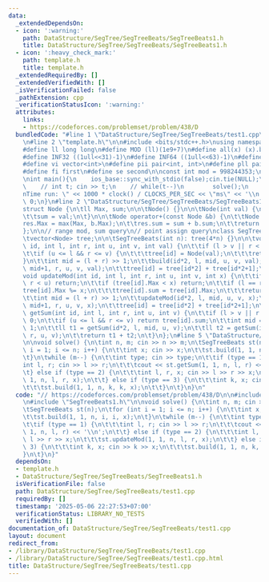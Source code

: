 ```yaml
---
data:
  _extendedDependsOn:
  - icon: ':warning:'
    path: DataStructure/SegTree/SegTreeBeats/SegTreeBeats1.h
    title: DataStructure/SegTree/SegTreeBeats/SegTreeBeats1.h
  - icon: ':heavy_check_mark:'
    path: template.h
    title: template.h
  _extendedRequiredBy: []
  _extendedVerifiedWith: []
  _isVerificationFailed: false
  _pathExtension: cpp
  _verificationStatusIcon: ':warning:'
  attributes:
    links:
    - https://codeforces.com/problemset/problem/438/D
  bundledCode: "#line 1 \"DataStructure/SegTree/SegTreeBeats/test1.cpp\"\n// https://codeforces.com/problemset/problem/438/D\n\
    \n#line 2 \"template.h\"\n\n#include <bits/stdc++.h>\nusing namespace std;\n \n\
    #define ll long long\n#define MOD (ll)(1e9+7)\n#define all(x) (x).begin(),(x).end()\n\
    #define INF32 ((1ull<<31)-1)\n#define INF64 ((1ull<<63)-1)\n#define inf (ll)1e18\n\
    #define vi vector<int>\n#define pii pair<int, int>\n#define pll pair<ll, ll>\n\
    #define fi first\n#define se second\n\nconst int mod = 998244353;\n\nvoid solve();\n\
    \nint main(){\n    ios_base::sync_with_stdio(false);cin.tie(NULL);\n    // cin.exceptions(cin.failbit);\n\
    \    // int t; cin >> t;\n    // while(t--)\n        solve();\n    cerr << \"\\\
    nTime run: \" << 1000 * clock() / CLOCKS_PER_SEC << \"ms\" << '\\n';\n    return\
    \ 0;\n}\n#line 2 \"DataStructure/SegTree/SegTreeBeats/SegTreeBeats1.h\"\n\n\n\
    struct Node {\n\tll Max, sum;\n\n\tNode() {}\n\n\tNode(int val) {\n\t\tMax = val;\n\
    \t\tsum = val;\n\t}\n\n\tNode operator+(const Node &b) {\n\t\tNode res;\n\t\t\
    res.Max = max(Max, b.Max);\n\t\tres.sum = sum + b.sum;\n\t\treturn res;\n\t}\n\
    };\n\n// range mod, sum query\n// point assign query\nclass SegTreeBeats {\npublic:\n\
    \tvector<Node> tree;\n\n\tSegTreeBeats(int n): tree(4*n) {}\n\n\tvoid build(int\
    \ id, int l, int r, int u, int v, int val) {\n\t\tif (l > v || r < u) return;\n\
    \t\tif (u <= l && r <= v) {\n\t\t\ttree[id] = Node(val);\n\t\t\treturn;\n\t\t\
    }\n\t\tint mid = (l + r) >> 1;\n\t\tbuild(id*2, l, mid, u, v, val);\n\t\tbuild(id*2+1,\
    \ mid+1, r, u, v, val);\n\t\ttree[id] = tree[id*2] + tree[id*2+1];\n\t}\t\n\n\t\
    void updateMod(int id, int l, int r, int u, int v, int x) {\n\t\tif (l > v ||\
    \ r < u) return;\n\t\tif (tree[id].Max < x) return;\n\t\tif (l == r) {\n\t\t\t\
    tree[id].Max %= x;\n\t\t\ttree[id].sum = tree[id].Max;\n\t\t\treturn;\n\t\t}\n\
    \t\tint mid = (l + r) >> 1;\n\t\tupdateMod(id*2, l, mid, u, v, x);\n\t\tupdateMod(id*2+1,\
    \ mid+1, r, u, v, x);\n\t\ttree[id] = tree[id*2] + tree[id*2+1];\n\t}\n\n\tll\
    \ getSum(int id, int l, int r, int u, int v) {\n\t\tif (l > v || r < u) return\
    \ 0;\n\t\tif (u <= l && r <= v) return tree[id].sum;\n\t\tint mid = (l + r) >>\
    \ 1;\n\t\tll t1 = getSum(id*2, l, mid, u, v);\n\t\tll t2 = getSum(id*2+1, mid+1,\
    \ r, u, v);\n\t\treturn t1 + t2;\n\t}\n};\n#line 5 \"DataStructure/SegTree/SegTreeBeats/test1.cpp\"\
    \n\nvoid solve() {\n\tint n, m; cin >> n >> m;\n\tSegTreeBeats st(n);\n\tfor (int\
    \ i = 1; i <= n; i++) {\n\t\tint x; cin >> x;\n\t\tst.build(1, 1, n, i, i, x);\n\
    \t}\n\twhile (m--) {\n\t\tint type; cin >> type;\n\t\tif (type == 1) {\n\t\t\t\
    int l, r; cin >> l >> r;\n\t\t\tcout << st.getSum(1, 1, n, l, r) << '\\n';\n\t\
    \t} else if (type == 2) {\n\t\t\tint l, r, x; cin >> l >> r >> x;\n\t\t\tst.updateMod(1,\
    \ 1, n, l, r, x);\n\t\t} else if (type == 3) {\n\t\t\tint k, x; cin >> k >> x;\n\
    \t\t\tst.build(1, 1, n, k, k, x);\n\t\t}\n\t}\n}\n"
  code: "// https://codeforces.com/problemset/problem/438/D\n\n#include \"../../../template.h\"\
    \n#include \"SegTreeBeats1.h\"\n\nvoid solve() {\n\tint n, m; cin >> n >> m;\n\
    \tSegTreeBeats st(n);\n\tfor (int i = 1; i <= n; i++) {\n\t\tint x; cin >> x;\n\
    \t\tst.build(1, 1, n, i, i, x);\n\t}\n\twhile (m--) {\n\t\tint type; cin >> type;\n\
    \t\tif (type == 1) {\n\t\t\tint l, r; cin >> l >> r;\n\t\t\tcout << st.getSum(1,\
    \ 1, n, l, r) << '\\n';\n\t\t} else if (type == 2) {\n\t\t\tint l, r, x; cin >>\
    \ l >> r >> x;\n\t\t\tst.updateMod(1, 1, n, l, r, x);\n\t\t} else if (type ==\
    \ 3) {\n\t\t\tint k, x; cin >> k >> x;\n\t\t\tst.build(1, 1, n, k, k, x);\n\t\t\
    }\n\t}\n}"
  dependsOn:
  - template.h
  - DataStructure/SegTree/SegTreeBeats/SegTreeBeats1.h
  isVerificationFile: false
  path: DataStructure/SegTree/SegTreeBeats/test1.cpp
  requiredBy: []
  timestamp: '2025-05-06 22:27:53+07:00'
  verificationStatus: LIBRARY_NO_TESTS
  verifiedWith: []
documentation_of: DataStructure/SegTree/SegTreeBeats/test1.cpp
layout: document
redirect_from:
- /library/DataStructure/SegTree/SegTreeBeats/test1.cpp
- /library/DataStructure/SegTree/SegTreeBeats/test1.cpp.html
title: DataStructure/SegTree/SegTreeBeats/test1.cpp
---
```

